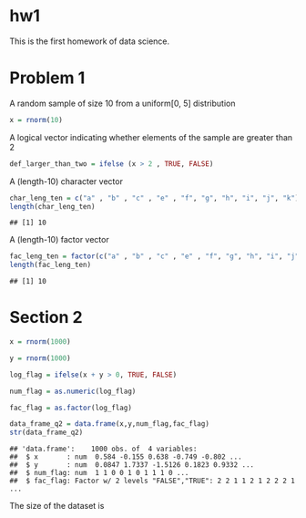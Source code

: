 hw1
================

This is the first homework of data science.

Problem 1
=========

A random sample of size 10 from a uniform\[0, 5\] distribution

``` r
x = rnorm(10)
```

A logical vector indicating whether elements of the sample are greater than 2

``` r
def_larger_than_two = ifelse (x > 2 , TRUE, FALSE)
```

A (length-10) character vector

``` r
char_leng_ten = c("a" , "b" , "c" , "e" , "f", "g", "h", "i", "j", "k")
length(char_leng_ten)
```

    ## [1] 10

A (length-10) factor vector

``` r
fac_leng_ten = factor(c("a" , "b" , "c" , "e" , "f", "g", "h", "i", "j", "k"))
length(fac_leng_ten)
```

    ## [1] 10

Section 2
=========

``` r
x = rnorm(1000)

y = rnorm(1000)

log_flag = ifelse(x + y > 0, TRUE, FALSE)

num_flag = as.numeric(log_flag)

fac_flag = as.factor(log_flag)

data_frame_q2 = data.frame(x,y,num_flag,fac_flag)
str(data_frame_q2)
```

    ## 'data.frame':    1000 obs. of  4 variables:
    ##  $ x       : num  0.584 -0.155 0.638 -0.749 -0.802 ...
    ##  $ y       : num  0.0847 1.7337 -1.5126 0.1823 0.9332 ...
    ##  $ num_flag: num  1 1 0 0 1 0 1 1 1 0 ...
    ##  $ fac_flag: Factor w/ 2 levels "FALSE","TRUE": 2 2 1 1 2 1 2 2 2 1 ...

The size of the dataset is
